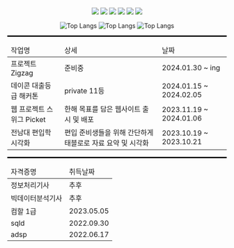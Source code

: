 <div align="center"> 

 <br/>
<img src="https://img.shields.io/badge/Spring%20Boot-6DB33F?style=for-the-badge&logo=SpringBoot&logoColor=white">
<img src="https://img.shields.io/badge/MySQL-4479A1?style=for-the-badge&logo=MySQL&logoColor=white">
<img src="https://img.shields.io/badge/VSCode-007ACC?style=for-the-badge&logo=VisualStudioCode&logoColor=white">
<img src="https://img.shields.io/badge/Django-092E20?style=for-the-badge&logo=django&logoColor=white">
<img src="https://img.shields.io/badge/PyTorch-EE4C2C?style=for-the-badge&logo=pytorch&logoColor=white">
<img src="https://img.shields.io/badge/Tableau-E97627?style=for-the-badge&logo=tableau&logoColor=white">
   <br/>
   
![Top Langs](http://github-profile-summary-cards.vercel.app/api/cards/stats?username=jyjnote&theme=transparent)
![Top Langs](http://github-profile-summary-cards.vercel.app/api/cards/repos-per-language?username=jyjnote&theme=transparent&exclude=None)
![Top Langs](http://github-profile-summary-cards.vercel.app/api/cards/profile-details?username=jyjnote&theme=transparent)

<hr style="height: 3px; border: none; background-color: black;">



<table>
<thead>
<tr>
 <td>
  작업명
 </td>
   <td>
  상세
 </td>
   <td>
  날짜
 </td>
</tr>
</thead>



 <tbody>
  <tr>
   <td>
   프로젝트 Zigzag
  </td>
    <td>
   준비중
  </td>
      <td>
   2024.01.30 ~ ing
  </td>
  </tr>
  <tr>
   <td>
   데이콘 대출등급 해커톤
  </td>
    <td>
   private 11등
  </td>
      <td>
   2024.01.15 ~ 2024.02.05
  </td>
  </tr>
  <tr>
   <td>
   웹 프로젝트 스위그 Picket
  </td>
    <td>
   한해 목표를 담은 웹사이트 출시 및 배포
  </td>
      <td>
   2023.11.19 ~ 2024.01.06
  </td>
  </tr>
    <tr>
   <td>
   전남대 편입학 시각화
  </td>
    <td>
   편입 준비생들을 위해 간단하게 태블로로 자료 요약 및 시각화
  </td>
      <td>
   2023.10.19 ~ 2023.10.21 
  </td>
  </tr>
 </tbody>
</table>

<hr style="height: 3px; border: none; background-color: black;">

<table>
 <thead>
  <tr>
   <td>
    자격증명
   </td>
   <td>
    취득날짜
   </td>
  </tr>
 </thead>
 <tbody>
    <tr>
         <td>
    정보처리기사
   </td>
            <td>
     추후
   </td>
  </tr>
    <tr>
         <td>
    빅데이터분석기사
   </td>
            <td>
     추후
   </td>
  </tr>
  <tr>
         <td>
    컴할 1급
   </td>
            <td>
     2023.05.05
   </td>
  </tr>
  <tr>
      <td>
    sqld
   </td>
   <td>
    2022.09.30
   </td>
  </tr>
  <tr>
      <td>
    adsp
   </td>
   <td>
    2022.06.17
   </td>
  </tr>
 </tbody>
</table>
